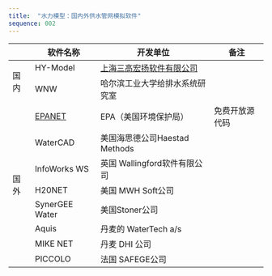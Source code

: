 ```yaml
---
title:  "水力模型：国内外供水管网模拟软件"
sequence: 002
---
```



<table>
    <thead>
    <tr>
        <th class="w3-center"></th>
        <th class="w3-center">软件名称</th>
        <th class="w3-center">开发单位</th>
        <th class="w3-center">备注</th>
    </tr>
    </thead>
    <tbody>
    <tr>
        <td class="w3-center" rowspan="2">国内</td>
        <td class="w3-center">HY-Model</td>
        <td class="w3-center">
            <a href="http://www.shanghai3h.com/" target="_blank">上海三高宏扬软件有限公司</a>
        </td>
        <td class="w3-center"></td>
    </tr>
    <tr>
        <td class="w3-center">WNW</td>
        <td class="w3-center">哈尔滨工业大学给排水系统研究室</td>
        <td class="w3-center"></td>
    </tr>
    <tr>
        <td class="w3-center" rowspan="8">国外</td>
        <td class="w3-center">
            <a href="https://www.epa.gov/water-research/epanet" target="_blank">EPANET</a>
        </td>
        <td class="w3-center">EPA（美国环境保护局）</td>
        <td class="w3-center">免费开放源代码</td>
    </tr>
    <tr>
        <td class="w3-center">WaterCAD</td>
        <td class="w3-center">美国海思德公司Haestad Methods</td>
        <td class="w3-center"></td>
    </tr>
    <tr>
        <td class="w3-center">InfoWorks WS</td>
        <td class="w3-center">英国 Wallingford软件有限公司</td>
        <td class="w3-center"></td>
    </tr>
    <tr>
        <td class="w3-center">H20NET</td>
        <td class="w3-center">美国 MWH Soft公司</td>
        <td class="w3-center"></td>
    </tr>
    <tr>
        <td class="w3-center">SynerGEE Water</td>
        <td class="w3-center">美国Stoner公司</td>
        <td class="w3-center"></td>
    </tr>
    <tr>
        <td class="w3-center">Aquis</td>
        <td class="w3-center">丹麦的 WaterTech a/s</td>
        <td class="w3-center"></td>
    </tr>
    <tr>
        <td class="w3-center">MIKE NET</td>
        <td class="w3-center">丹麦 DHI 公司</td>
        <td class="w3-center"></td>
    </tr>
    <tr>
        <td class="w3-center">PICCOLO</td>
        <td class="w3-center">法国 SAFEGE公司</td>
        <td class="w3-center"></td>
    </tr>
    </tbody>
</table>


